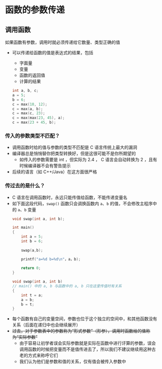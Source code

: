 # 函数的参数传递  

## 调用函数  
如果函数有参数，调用时就必须传递给它数量、类型正确的值  
- 可以传递给函数的值是表达式的结果，包括  
    - 字面量  
    - 变量  
    - 函数的返回值  
    - 计算的结果  

    ```C
    int a, b, c;
    a = 5;
    b = 6;
    c = max(10, 12);
    c = max(a, b);
    c = max(c, 23);
    c = max(max(23, 45), a);
    c = max(23 + 45, b);
    ```

### 传入的参数类型不匹配？  
- 调用函数时给的值与参数的类型不匹配是 C 语言传统上最大的漏洞  
- 编译器总是悄悄替你把类型转换好，但是这很可能不是你所期望的  
    - 如传入的参数需要是 int ，但实际为 2.4 ， C 语言会自动转换为 2 ，且有时候编译器不会有警告提示  
- 后续的语言（如 C++/Java）在这方面很严格  

### 传过去的是什么？  
- C 语言在调用函数时，永远只能传值给函数，不能传递变量名  
- 如下面这段代码，`swap()` 函数只会调换函数内 `a`、`b` 的值，不会修改主程序中的 `a`、`b` 变量  
    ```C
    void swap(int a, int b);

    int main()
    {
        int a = 5;
        int b = 6;
        
        swap(a,b);

        printf("a=%d b=%d\n"，a，b);
        
        return 0;
    }

    void swap(int a, int b)
    // main() 中的 a, b 与函数中的 a, b 只在这里传值时有关系
    {
        int t = a;
        a = b;
        b = t;
    }
    ```
- 每个函数有自己的变量空间，参数也位于这个独立的空间中，和其他函数没有关系（后面在递归中也会继续展开）  
- ~~过去，对于参数表中的参数称为“形式参数”（形参），调用时函数给的值称为“实际参数”~~
    - 由于容易让初学者误会实际参数就是实际在函数中进行讦算的参数，误会调用函数的时候把变量而不是值传进去了，所以我们不建议继续用这种古老的方式来称呼它们  
    - 我们认为他们是参数和值的关系，仅有值会被传入参数中  
